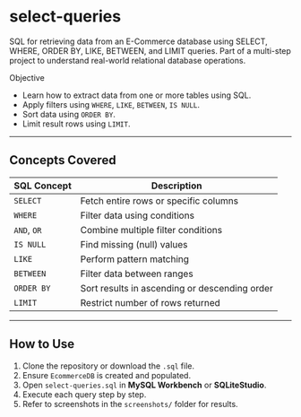 # select-queries
SQL  for retrieving data from an E-Commerce database using SELECT, WHERE, ORDER BY, LIKE, BETWEEN, and LIMIT queries. Part of a multi-step project to understand real-world relational database operations.


Objective

- Learn how to extract data from one or more tables using SQL.
- Apply filters using `WHERE`, `LIKE`, `BETWEEN`, `IS NULL`.
- Sort data using `ORDER BY`.
- Limit result rows using `LIMIT`.

---

## Concepts Covered

| SQL Concept       | Description                                     |
|-------------------|-------------------------------------------------|
| `SELECT`          | Fetch entire rows or specific columns           |
| `WHERE`           | Filter data using conditions                    |
| `AND`, `OR`       | Combine multiple filter conditions              |
| `IS NULL`         | Find missing (null) values                      |
| `LIKE`            | Perform pattern matching                        |
| `BETWEEN`         | Filter data between ranges                      |
| `ORDER BY`        | Sort results in ascending or descending order   |
| `LIMIT`           | Restrict number of rows returned                |

---

##  How to Use

1. Clone the repository or download the `.sql` file.
2. Ensure `EcommerceDB` is created and populated.
3. Open `select-queries.sql` in **MySQL Workbench** or **SQLiteStudio**.
4. Execute each query step by step.
5. Refer to screenshots in the `screenshots/` folder for results.
